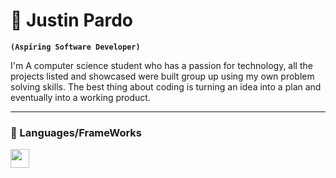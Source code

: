 # 🌱 Justin Pardo 

**`(Aspiring Software Developer)`**

I'm A computer science student who has a passion for technology, all the projects listed and showcased were built group up using my own problem solving skills. The best thing about coding is turning an idea into a plan and eventually into a working product.

---

### 🧰 Languages/FrameWorks
<img align="left" width="30px" style="padding-right:10px;" src="https://cdn.jsdelivr.net/gh/devicons/devicon@latest/icons/javascript/javascript-original.svg" />
          
